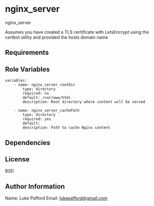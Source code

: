 nginx_server
=========

nginx_server

Assumes you have created a TLS certificate with LetsEncrypt using the certbot utility and provided the hosts domain name

Requirements
------------

Role Variables
--------------
```
variables:
	- name: nginx_server_rootDir
		type: directory
		required: no
		default: /var/www/html
		description: Root directory where content will be served

	- name: nginx_server_cachePath
		type: directory
		required: yes
		default: 
		description: Path to cache Nginx content
```
Dependencies
------------

License
-------

BSD

Author Information
------------------
Name: Luke Pafford 
Email: lukepafford@gmail.com
